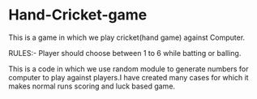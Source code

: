 # Hand-Cricket-game        
     
This is a game in which we play cricket(hand game) against Computer.     
            
RULES:- Player should choose between 1 to 6 while batting or balling.    
      
This is a code in which we use random module to generate numbers for computer to play 
against players.I have created many cases for which it makes normal runs scoring and 
luck based game.       
